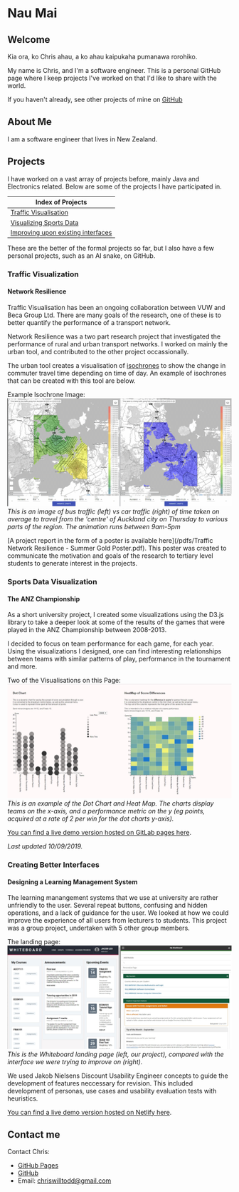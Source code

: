 # Nau Mai
## Welcome

Kia ora, ko Chris ahau, a ko ahau kaipukaha pumanawa rorohiko. 

My name is Chris, and I'm a software engineer. This is a personal GitHub page where I keep projects I've
worked on that I'd like to share with the world.

If you haven't already, see other projects of mine on [GitHub](https://github.com/chriswtodd/)

## About Me

I am a software engineer that lives in New Zealand.

## Projects

I have worked on a vast array of projects before, mainly Java and Electronics related. Below are some 
of the projects I have participated in.

|                      Index of Projects                             |
|--------------------------------------------------------------------|
| [Traffic Visualisation](#traffic-visualisation)                    |
|[Visualizing Sports Data](#sports-data-visualization)               |
|[Improving upon existing interfaces](#creating-better-interfaces)   |

These are the better of the formal projects so far, but I also have a few personal projects, such as an AI snake, on GitHub.

### Traffic Visualization
#### Network Resilience

Traffic Visualisation has been an ongoing collaboration between VUW and Beca Group Ltd. There are many 
goals of the research, one of these is to better quantify the performance of a transport network.

Network Resilience was a two part research project that investigated the performance of rural and urban 
transport networks. I worked on mainly the urban tool, and contributed to the other project occassionally.

The urban tool creates a visualisation of [isochrones](https://wiki.openstreetmap.org/wiki/Isochrone) to 
show the change in commuter travel time depending on time of day. An example of isochrones that can be 
created with this tool are below.

Example Isochrone Image:
![Isochrone](/images/Auckland-Thursday-alltime-comp.gif "Animated Isochrone of Auckland, NZ")
_This is an image of bus traffic (left) vs car traffic (right) of time taken on average to travel from the
'centre' of Auckland city on Thursday to various parts of the region. The animation runs between 9am-5pm_

[A project report in the form of a poster is available here](/pdfs/Traffic Network Resilience - Summer 
Gold Poster.pdf). This poster was created to communicate the motivation and goals of the research to 
tertiary level students to generate interest in the projects.

### Sports Data Visualization
#### The ANZ Championship

As a short university project, I created some visualizations using the D3.js library to take a deeper look
at some of the results of the games that were played in the ANZ Championship between 2008-2013.

I decided to focus on team performance for each game, for each year. Using the visualizations I designed,
one can find interesting relationships between teams with similar patterns of play, performance in the tournament and more.

Two of the Visualisations on this Page:
![ANZ-Vis](/images/ANZ-Viz.jpg "Preview of the ANZ Championship Vis")
_This is an example of the Dot Chart and Heat Map. The charts display teams on the x-axis, and a 
performance metric on the y (eg points, acquired at a rate of 2 per win for the dot charts y-axis)._

[You can find a live demo version hosted on GitLab pages here](https://toddchri1.glp.ecs.vuw.ac.nz/information-visualisation---anz-championship/).

_Last updated 10/09/2019._

### Creating Better Interfaces
#### Designing a Learning Management System

The learning manangement systems that we use at university are rather unfriendly to the user. Several repeat buttons, confusing and 
hidden operations, and a lack of guidance for the user. We looked at how we could improve the experience of all users from
lecturers to students. This project was a group project, undertaken with 5 other group members.

The landing page:
![Whiteboard](/images/White-vs-Black.jpg "Whiteboard landing")
_This is the Whiteboard landing page (left, our project), compared with the interface we were trying to improve on (right)._

We used Jakob Nielsens Discount Usability Engineer concepts to guide the development of features neccessary for revision. This 
included development of personas, use cases and usability evaluation tests with heuristics.

[You can find a live demo version hosted on Netlify here](https://whiteboard.netlify.com/index.html).

## Contact me

Contact Chris:
- [GitHub Pages](https://chriswtodd.github.io/)
- [GitHub](https://github.com/chriswtodd/)
- Email: <chriswilltodd@gmail.com>
